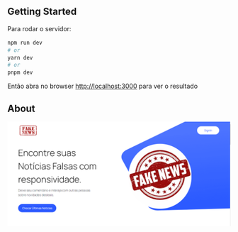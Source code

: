 ## Getting Started

Para rodar o servidor:

```bash
npm run dev
# or
yarn dev
# or
pnpm dev
```

Então abra no browser [http://localhost:3000](http://localhost:3000) para ver o resultado

## About

![Alt text](image.png)